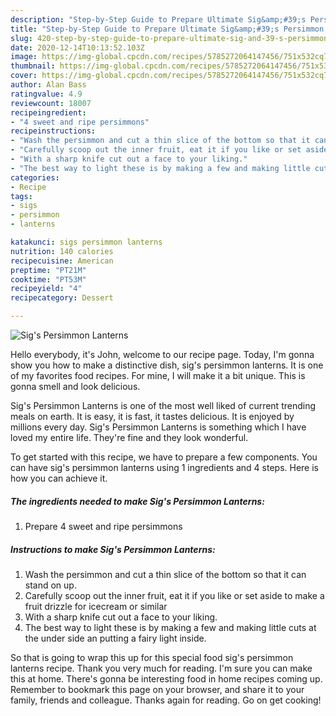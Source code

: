 ```yaml
---
description: "Step-by-Step Guide to Prepare Ultimate Sig&amp;#39;s Persimmon Lanterns"
title: "Step-by-Step Guide to Prepare Ultimate Sig&amp;#39;s Persimmon Lanterns"
slug: 420-step-by-step-guide-to-prepare-ultimate-sig-and-39-s-persimmon-lanterns
date: 2020-12-14T10:13:52.103Z
image: https://img-global.cpcdn.com/recipes/5785272064147456/751x532cq70/sigs-persimmon-lanterns-recipe-main-photo.jpg
thumbnail: https://img-global.cpcdn.com/recipes/5785272064147456/751x532cq70/sigs-persimmon-lanterns-recipe-main-photo.jpg
cover: https://img-global.cpcdn.com/recipes/5785272064147456/751x532cq70/sigs-persimmon-lanterns-recipe-main-photo.jpg
author: Alan Bass
ratingvalue: 4.9
reviewcount: 18007
recipeingredient:
- "4 sweet and ripe persimmons"
recipeinstructions:
- "Wash the persimmon and cut a thin slice of the bottom so that it can stand on up."
- "Carefully scoop out the inner fruit, eat it if you like or set aside to make a fruit drizzle for icecream or similar"
- "With a sharp knife cut out a face to your liking."
- "The best way to light these is by making a few and making little cuts at the under side an putting a fairy light inside."
categories:
- Recipe
tags:
- sigs
- persimmon
- lanterns

katakunci: sigs persimmon lanterns 
nutrition: 140 calories
recipecuisine: American
preptime: "PT21M"
cooktime: "PT53M"
recipeyield: "4"
recipecategory: Dessert

---
```



![Sig&#39;s Persimmon Lanterns](https://img-global.cpcdn.com/recipes/5785272064147456/751x532cq70/sigs-persimmon-lanterns-recipe-main-photo.jpg)

Hello everybody, it's John, welcome to our recipe page. Today, I'm gonna show you how to make a distinctive dish, sig&#39;s persimmon lanterns. It is one of my favorites food recipes. For mine, I will make it a bit unique. This is gonna smell and look delicious.



Sig&#39;s Persimmon Lanterns is one of the most well liked of current trending meals on earth. It is easy, it is fast, it tastes delicious. It is enjoyed by millions every day. Sig&#39;s Persimmon Lanterns is something which I have loved my entire life. They're fine and they look wonderful.


To get started with this recipe, we have to prepare a few components. You can have sig&#39;s persimmon lanterns using 1 ingredients and 4 steps. Here is how you can achieve it.

<!--inarticleads1-->

##### The ingredients needed to make Sig&#39;s Persimmon Lanterns:

1. Prepare 4 sweet and ripe persimmons




<!--inarticleads2-->

##### Instructions to make Sig&#39;s Persimmon Lanterns:

1. Wash the persimmon and cut a thin slice of the bottom so that it can stand on up.
1. Carefully scoop out the inner fruit, eat it if you like or set aside to make a fruit drizzle for icecream or similar
1. With a sharp knife cut out a face to your liking.
1. The best way to light these is by making a few and making little cuts at the under side an putting a fairy light inside.




So that is going to wrap this up for this special food sig&#39;s persimmon lanterns recipe. Thank you very much for reading. I'm sure you can make this at home. There's gonna be interesting food in home recipes coming up. Remember to bookmark this page on your browser, and share it to your family, friends and colleague. Thanks again for reading. Go on get cooking!
